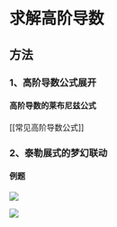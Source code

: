 # 求解高阶导数
## 方法
### 1、高阶导数公式展开
#### 高阶导数的莱布尼兹公式
[[常见高阶导数公式]]
### 2、泰勒展式的梦幻联动
#### 例题
![](https://rgdz-img.oss-cn-hangzhou.aliyuncs.com/img/20211129193509.png)

![](https://rgdz-img.oss-cn-hangzhou.aliyuncs.com/img/20211129193528.png)


